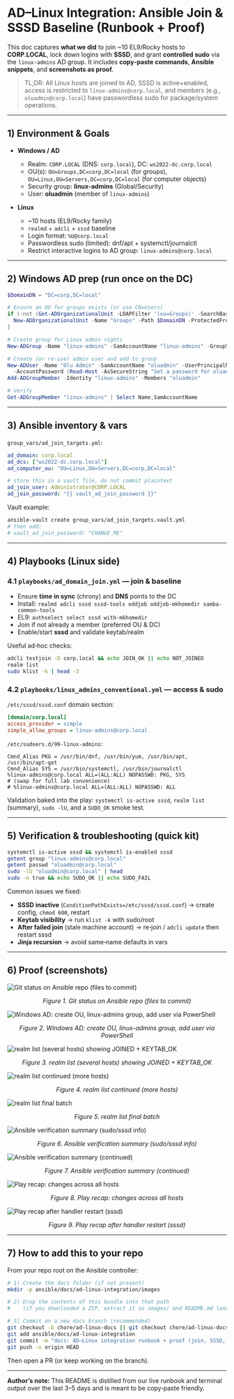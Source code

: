 # AD–Linux Integration: Ansible Join & SSSD Baseline (Runbook + Proof)

This doc captures **what we did** to join ~10 EL9/Rocky hosts to **CORP.LOCAL**, lock down logins with **SSSD**, and grant **controlled sudo** via the `linux-admins` AD group. It includes **copy‑paste commands**, **Ansible snippets**, and **screenshots as proof**.

> TL;DR: All Linux hosts are joined to AD, SSSD is active+enabled, access is restricted to `linux-admins@corp.local`, and members (e.g., `oluadmin@corp.local`) have passwordless sudo for package/system operations.

---

## 1) Environment & Goals

- **Windows / AD**
  - Realm: `CORP.LOCAL` (DNS: `corp.local`), DC: `ws2022-dc.corp.local`
  - OU(s): `OU=Groups,DC=corp,DC=local` (for groups), `OU=Linux,OU=Servers,DC=corp,DC=local` (for computer objects)
  - Security group: **linux-admins** (Global/Security)
  - User: **oluadmin** (member of `linux-admins`)

- **Linux**
  - ~10 hosts (EL9/Rocky family)
  - `realmd` + `adcli` + `sssd` baseline
  - Login format: `%U@corp.local`
  - Passwordless sudo (limited): dnf/apt + systemctl/journalctl
  - Restrict interactive logins to AD group: `linux-admins@corp.local`

---

## 2) Windows AD prep (run once on the DC)

```powershell
$DomainDN = "DC=corp,DC=local"

# Ensure an OU for groups exists (or use CN=Users)
if (-not (Get-ADOrganizationalUnit -LDAPFilter '(ou=Groups)' -SearchBase $DomainDN -ErrorAction SilentlyContinue)) { 
  New-ADOrganizationalUnit -Name "Groups" -Path $DomainDN -ProtectedFromAccidentalDeletion $false 
}

# Create group for Linux admin rights
New-ADGroup -Name "linux-admins" -SamAccountName "linux-admins" -GroupScope Global -GroupCategory Security -Path "OU=Groups,$DomainDN"

# Create (or re-use) admin user and add to group
New-ADUser -Name "Olu Admin" -SamAccountName "oluadmin" -UserPrincipalName "oluadmin@corp.local" -Enabled $true `
  -AccountPassword (Read-Host -AsSecureString "Set a password for oluadmin")
Add-ADGroupMember -Identity "linux-admins" -Members "oluadmin"

# Verify
Get-ADGroupMember "linux-admins" | Select Name,SamAccountName
```

---

## 3) Ansible inventory & vars

`group_vars/ad_join_targets.yml`:

```yaml
ad_domain: corp.local
ad_dcs: ["ws2022-dc.corp.local"]
ad_computer_ou: "OU=Linux,OU=Servers,DC=corp,DC=local"

# store this in a vault file, do not commit plaintext
ad_join_user: Administrator@CORP.LOCAL
ad_join_password: "{{ vault_ad_join_password }}"
```

Vault example:
```bash
ansible-vault create group_vars/ad_join_targets.vault.yml
# then add:
# vault_ad_join_password: "CHANGE_ME"
```

---

## 4) Playbooks (Linux side)

### 4.1 `playbooks/ad_domain_join.yml` — join & baseline

- Ensure **time in sync** (chrony) and **DNS** points to the DC
- Install: `realmd adcli sssd sssd-tools oddjob oddjob-mkhomedir samba-common-tools`
- EL9: `authselect select sssd with-mkhomedir`
- Join if not already a member (preferred OU & DC)
- Enable/start **sssd** and validate keytab/realm

Useful ad‑hoc checks:
```bash
adcli testjoin -D corp.local && echo JOIN_OK || echo NOT_JOINED
realm list
sudo klist -k | head -3
```

### 4.2 `playbooks/linux_admins_conventional.yml` — access & sudo

`/etc/sssd/sssd.conf` domain section:
```ini
[domain/corp.local]
access_provider = simple
simple_allow_groups = linux-admins@corp.local
```

`/etc/sudoers.d/99-linux-admins`:
```sudoers
Cmnd_Alias PKG = /usr/bin/dnf, /usr/bin/yum, /usr/bin/apt, /usr/bin/apt-get
Cmnd_Alias SYS = /usr/bin/systemctl, /usr/bin/journalctl
%linux-admins@corp.local ALL=(ALL:ALL) NOPASSWD: PKG, SYS
# (swap for full lab convenience)
# %linux-admins@corp.local ALL=(ALL:ALL) NOPASSWD: ALL
```

Validation baked into the play: `systemctl is-active sssd`, `realm list` (summary), `sudo -lU`, and a `SUDO_OK` smoke test.

---

## 5) Verification & troubleshooting (quick kit)

```bash
systemctl is-active sssd && systemctl is-enabled sssd
getent group "linux-admins@corp.local"
getent passwd "oluadmin@corp.local"
sudo -lU "oluadmin@corp.local" | head
sudo -n true && echo SUDO_OK || echo SUDO_FAIL
```

Common issues we fixed:
- **SSSD inactive** (`ConditionPathExists=/etc/sssd/sssd.conf`) → create config, `chmod 600`, restart
- **Keytab visibility** → run `klist -k` with sudo/root
- **After failed join** (stale machine account) → re‑join / `adcli update` then restart sssd
- **Jinja recursion** → avoid same‑name defaults in vars

---

## 6) Proof (screenshots)
![Git status on Ansible repo (files to commit)](images/01-git-status.png)

<p align="center"><em>Figure 1. Git status on Ansible repo (files to commit)</em></p>

![Windows AD: create OU, linux-admins group, add user via PowerShell](images/02-ad-group-creation.png)

<p align="center"><em>Figure 2. Windows AD: create OU, linux-admins group, add user via PowerShell</em></p>

![realm list (several hosts) showing JOINED + KEYTAB_OK](images/03-realm-list-1.png)

<p align="center"><em>Figure 3. realm list (several hosts) showing JOINED + KEYTAB_OK</em></p>

![realm list continued (more hosts)](images/04-realm-list-2.png)

<p align="center"><em>Figure 4. realm list continued (more hosts)</em></p>

![realm list final batch](images/05-realm-list-3.png)

<p align="center"><em>Figure 5. realm list final batch</em></p>

![Ansible verification summary (sudo/sssd info)](images/06-ansible-summary-1.png)

<p align="center"><em>Figure 6. Ansible verification summary (sudo/sssd info)</em></p>

![Ansible verification summary (continued)](images/07-ansible-summary-2.png)

<p align="center"><em>Figure 7. Ansible verification summary (continued)</em></p>

![Play recap: changes across all hosts](images/08-play-recap-1.png)

<p align="center"><em>Figure 8. Play recap: changes across all hosts</em></p>

![Play recap after handler restart (sssd)](images/09-play-recap-2.png)

<p align="center"><em>Figure 9. Play recap after handler restart (sssd)</em></p>


---

## 7) How to add this to your repo

From your repo root on the Ansible controller:

```bash
# 1) Create the docs folder (if not present)
mkdir -p ansible/docs/ad-linux-integration/images

# 2) Drop the contents of this bundle into that path
#    (if you downloaded a ZIP, extract it so images/ and README.md land under the path above)

# 3) Commit on a new docs branch (recommended)
git checkout -b chore/ad-linux-docs || git checkout chore/ad-linux-docs
git add ansible/docs/ad-linux-integration
git commit -m "docs: AD–Linux integration runbook + proof (join, SSSD, sudo, screenshots)"
git push -u origin HEAD
```

Then open a PR (or keep working on the branch).

---

**Author’s note:** This README is distilled from our live runbook and terminal output over the last 3–5 days and is meant to be copy‑paste friendly.
